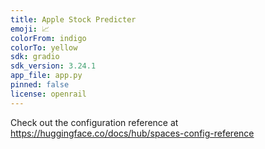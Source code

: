 ```yaml
---
title: Apple Stock Predicter
emoji: 📈
colorFrom: indigo
colorTo: yellow
sdk: gradio
sdk_version: 3.24.1
app_file: app.py
pinned: false
license: openrail
---
```


Check out the configuration reference at https://huggingface.co/docs/hub/spaces-config-reference
